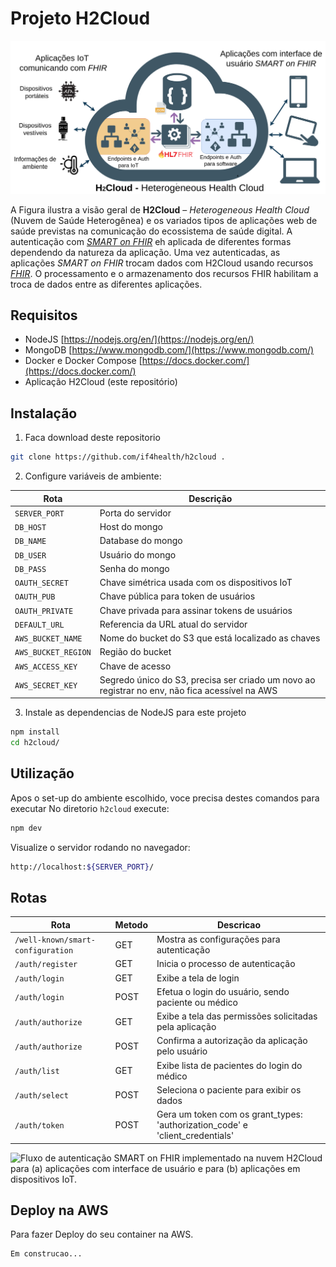 # Projeto H2Cloud
  
![H2Cloud – Heterogeneous Health Cloud (Nuvem de Saúde Heterogênea)](./img/overview-H2Cloud.png)

A Figura ilustra a visão geral de **H2Cloud**  – *Heterogeneous Health Cloud* (Nuvem de Saúde Heterogênea) e os variados tipos de aplicações web de saúde previstas na comunicação do ecossistema  de saúde digital. 
A autenticação com [*SMART on FHIR*](https://hl7.org/fhir/smart-app-launch/) eh aplicada de diferentes formas dependendo da natureza da aplicação. Uma vez autenticadas, as aplicações *SMART on FHIR* trocam dados com H2Cloud usando recursos [*FHIR*](https://hl7.org/fhir/). O processamento e o armazenamento dos recursos FHIR habilitam a troca de dados entre as diferentes aplicações.



## Requisitos
- NodeJS [https://nodejs.org/en/](https://nodejs.org/en/)
- MongoDB [https://www.mongodb.com/](https://www.mongodb.com/)
- Docker e Docker Compose [https://docs.docker.com/](https://docs.docker.com/)
- Aplicação H2Cloud (este repositório)


## Instalação
1. Faca download deste repositorio
```sh
git clone https://github.com/if4health/h2cloud .
```
2. Configure variáveis de ambiente:

| Rota | Descrição |
|------|-----------|
| `SERVER_PORT` | Porta do servidor |
| `DB_HOST` | Host do mongo |
| `DB_NAME` | Database do mongo |
| `DB_USER` | Usuário do mongo |
| `DB_PASS` | Senha do mongo |
| `OAUTH_SECRET` | Chave simétrica usada com os dispositivos IoT |
| `OAUTH_PUB` | Chave pública para token de usuários |
| `OAUTH_PRIVATE` | Chave privada para assinar tokens de usuários |
| `DEFAULT_URL` | Referencia da URL atual do servidor |
| `AWS_BUCKET_NAME` | Nome do bucket do S3 que está localizado as chaves |
| `AWS_BUCKET_REGION` | Região do bucket |
| `AWS_ACCESS_KEY` | Chave de acesso |
| `AWS_SECRET_KEY` | Segredo único do S3, precisa ser criado um novo ao registrar no env, não fica acessível na AWS |


3. Instale as dependencias de NodeJS para este projeto 
```sh
npm install
cd h2cloud/
```


## Utilização
Apos o set-up do ambiente escolhido, voce precisa destes comandos para executar
No diretorio `h2cloud` execute:
```sh
npm dev
```
Visualize o servidor rodando no navegador:
```sh
http://localhost:${SERVER_PORT}/
```


## Rotas
| Rota               | Metodo | Descricao                                                                                                  |
|--------------------|--------|------------------------------------------------------------------------------------------------------------|
| `/well-known/smart-configuration` | GET | Mostra as configurações para autenticação |
| `/auth/register` | GET | Inicia o processo de autenticação |
| `/auth/login` | GET | Exibe a tela de login |
| `/auth/login` | POST | Efetua o login do usuário, sendo paciente ou médico |
| `/auth/authorize` | GET | Exibe a tela das permissões solicitadas pela aplicação |
| `/auth/authorize` | POST | Confirma a autorização da aplicação pelo usuário |
| `/auth/list` | GET | Exibe lista de pacientes do login do médico |
| `/auth/select` | POST | Seleciona o paciente para exibir os dados |
| `/auth/token` | POST | Gera um token com os grant_types: 'authorization_code' e 'client_credentials' |


![Fluxo de autenticação SMART on FHIR implementado na nuvem H2Cloud para (a) aplicações com interface de usuário e para (b) aplicações em dispositivos IoT.](./img/H2Cloud-flows.png)


## Deploy na AWS
Para fazer Deploy do seu container na AWS.

```sh
Em construcao...
```